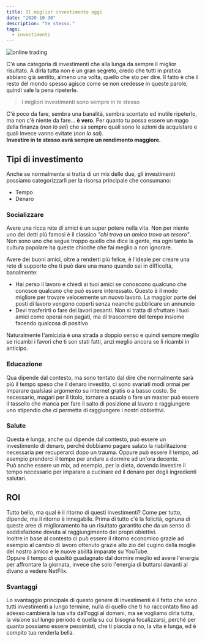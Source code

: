 ```yaml
---
title: Il miglior investimento oggi
date: "2020-10-30"
description: "te stesso."
tags:
  - investimenti
---
```

![online trading](/posts/images/2020-10-30__trading-w800.jpg)

C'è una categoria di investimenti che alla lunga da sempre il miglior risultato.
A dirla tutta non è un gran segreto, credo che tutti in pratica abbiano già sentito, almeno una volta, quello che sto per dire. Il fatto è che il resto del mondo spesso agisce come se non credesse in queste parole, quindi vale la pena ripeterle.

> I migliori investimenti sono sempre in te stesso

C'è poco da fare, sembra una banalità, sembra scontato ed inutile ripeterlo, ma non c'è niente da fare... **è vero**. Per quanto tu possa essere un mago della finanza (*non lo sei*) che sa sempre quali sono le azioni da acquistare e quali invece vanno evitate (*non lo sai*).  
**Investire in te stesso avrà sempre un rendimento maggiore.**

## Tipi di investimento
Anche se normalmente si tratta di un mix delle due, gli investimenti possiamo categorizzarli per la risorsa principale che consumano:

* Tempo
* Denaro

### Socializzare
Avere una ricca rete di amici è un super potere nella vita. Non per niente uno dei detti più famosi è il classico *"chi trova un amico trova un tesoro"*.  
Non sono uno che segue troppo quello che dice la gente, ma ogni tanto la cultura popolare ha queste chicche che fai meglio a non ignorare.

Avere dei buoni amici, oltre a renderti più felice, è l'ideale per creare una rete di supporto che ti può dare una mano quando sei in difficoltà, banalmente:
* Hai perso il lavoro e chiedi ai tuoi amici se conoscono qualcuno che conosce qualcuno che può essere interessato. Questo è il modo migliore per trovare velocemente un nuovo lavoro. La maggior parte dei posti di lavoro vengono coperti senza neanche pubblicare un annuncio
* Devi trasferirti o fare dei lavori pesanti. Non si tratta di sfruttare i tuoi amici come operai non pagati, ma di trascorrere del tempo insieme facendo qualcosa di positivo

Naturalmente l'amicizia è una strada a doppio senso e quindi sempre meglio se ricambi i favori che ti son stati fatti, anzi meglio ancora se li ricambi in anticipo.
### Educazione
Qua dipende dal contesto, ma sono tentato dal dire che normalmente sarà più il tempo speso che il denaro investito, ci sono svariati modi ormai per imparare qualsiasi argomento su internet gratis o a basso costo. Se necessario, magari per il titolo, tornare a scuola o fare un master può essere il tassello che manca per fare il salto di posizione al lavoro e raggiungere uno stipendio che ci permetta di raggiungere i nostri obbiettivi.

### Salute
Questa è lunga, anche qui dipende dal contesto, può essere un investimento di denaro, perché dobbiamo pagare salato la riabilitazione necessaria per recuperarci dopo un trauma. Oppure può essere il tempo, ad esempio prenderci il tempo per andare a dormire ad un'ora decente.  
Può anche essere un mix, ad esempio, per la dieta, dovendo investire il tempo necessario per imparare a cucinare ed il denaro per degli ingredienti salutari.

## ROI
Tutto bello, ma qual è il ritorno di questi investimenti? Come per tutto, dipende, ma il ritorno è innegabile. Prima di tutto c'è la felicità, ognuna di queste aree di miglioramento ha un risultato garantito che da un senso di soddisfazione dovuta al raggiungimento dei propri obiettivi.  
Inoltre in base al contesto ci può essere il ritorno economico grazie ad esempio al cambio di lavoro ottenuto grazie allo zio del cugino della moglie del nostro amico e le nuove abilità imparate su YouTube.  
Oppure il tempo *di qualità* guadagnato dal dormire meglio ed avere l'energia per affrontare la giornata, invece che solo l'energia di buttarsi davanti al divano a vedere NetFlix.

### Svantaggi
Lo svantaggio principale di questo genere di investimenti è il fatto che sono tutti investimenti a lungo termine, nulla di quello che ti ho raccontato fino ad adesso cambierà la tua vita dall'oggi al domani, ma se vogliamo dirla tutta, la visione sul lungo periodo è quella su cui bisogna focalizzarsi, perché per quanto possiamo essere pessimisti, che ti piaccia o no, la vita è lunga, ed è compito tuo renderla bella. 